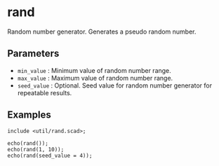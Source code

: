 # rand

Random number generator. Generates a pseudo random number.

## Parameters

- `min_value` : Minimum value of random number range.
- `max_value` : Maximum value of random number range.
- `seed_value` : Optional. Seed value for random number generator for repeatable results. 

## Examples

    include <util/rand.scad>;
    
    echo(rand());              
    echo(rand(1, 10));
    echo(rand(seed_value = 4));    

    
